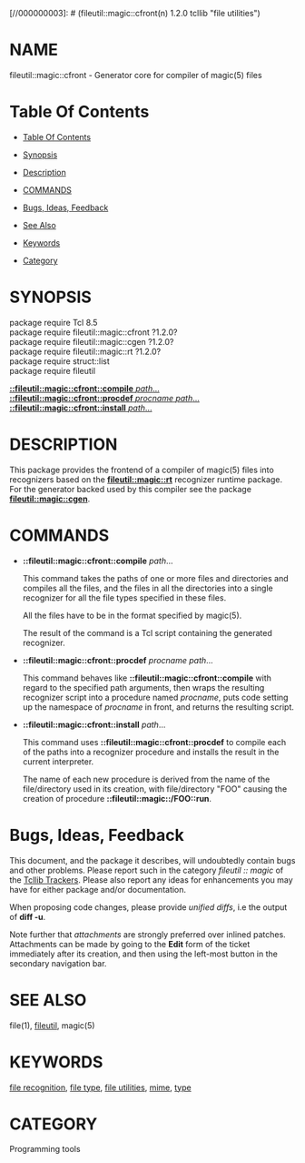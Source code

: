 
[//000000001]: # (fileutil::magic::cfront - file utilities)
[//000000002]: # (Generated from file 'cfront.man' by tcllib/doctools with format 'markdown')
[//000000003]: # (fileutil::magic::cfront(n) 1.2.0 tcllib "file utilities")

# NAME

fileutil::magic::cfront - Generator core for compiler of magic(5) files

# <a name='toc'></a>Table Of Contents

  -  [Table Of Contents](#toc)

  -  [Synopsis](#synopsis)

  -  [Description](#section1)

  -  [COMMANDS](#section2)

  -  [Bugs, Ideas, Feedback](#section3)

  -  [See Also](#see-also)

  -  [Keywords](#keywords)

  -  [Category](#category)

# <a name='synopsis'></a>SYNOPSIS

package require Tcl 8.5  
package require fileutil::magic::cfront ?1.2.0?  
package require fileutil::magic::cgen ?1.2.0?  
package require fileutil::magic::rt ?1.2.0?  
package require struct::list  
package require fileutil  

[__::fileutil::magic::cfront::compile__ *path*...](#1)  
[__::fileutil::magic::cfront::procdef__ *procname* *path*...](#2)  
[__::fileutil::magic::cfront::install__ *path*...](#3)  

# <a name='description'></a>DESCRIPTION

This package provides the frontend of a compiler of magic(5) files into
recognizers based on the __[fileutil::magic::rt](rtcore.md)__ recognizer runtime
package. For the generator backed used by this compiler see the package
__[fileutil::magic::cgen](cgen.md)__.

# <a name='section2'></a>COMMANDS

  - <a name='1'></a>__::fileutil::magic::cfront::compile__ *path*...

    This command takes the paths of one or more files and directories and
    compiles all the files, and the files in all the directories into a single
    recognizer for all the file types specified in these files.

    All the files have to be in the format specified by magic(5).

    The result of the command is a Tcl script containing the generated
    recognizer.

  - <a name='2'></a>__::fileutil::magic::cfront::procdef__ *procname* *path*...

    This command behaves like __::fileutil::magic::cfront::compile__ with regard
    to the specified path arguments, then wraps the resulting recognizer script
    into a procedure named *procname*, puts code setting up the namespace of
    *procname* in front, and returns the resulting script.

  - <a name='3'></a>__::fileutil::magic::cfront::install__ *path*...

    This command uses __::fileutil::magic::cfront::procdef__ to compile each of
    the paths into a recognizer procedure and installs the result in the current
    interpreter.

    The name of each new procedure is derived from the name of the
    file/directory used in its creation, with file/directory "FOO" causing the
    creation of procedure __::fileutil::magic::/FOO::run__.

# <a name='section3'></a>Bugs, Ideas, Feedback

This document, and the package it describes, will undoubtedly contain bugs and
other problems. Please report such in the category *fileutil :: magic* of the
[Tcllib Trackers](http://core.tcl.tk/tcllib/reportlist). Please also report any
ideas for enhancements you may have for either package and/or documentation.

When proposing code changes, please provide *unified diffs*, i.e the output of
__diff -u__.

Note further that *attachments* are strongly preferred over inlined patches.
Attachments can be made by going to the __Edit__ form of the ticket immediately
after its creation, and then using the left-most button in the secondary
navigation bar.

# <a name='see-also'></a>SEE ALSO

file(1), [fileutil](../fileutil/fileutil.md), magic(5)

# <a name='keywords'></a>KEYWORDS

[file recognition](../../../../index.md#file_recognition), [file
type](../../../../index.md#file_type), [file
utilities](../../../../index.md#file_utilities),
[mime](../../../../index.md#mime), [type](../../../../index.md#type)

# <a name='category'></a>CATEGORY

Programming tools
